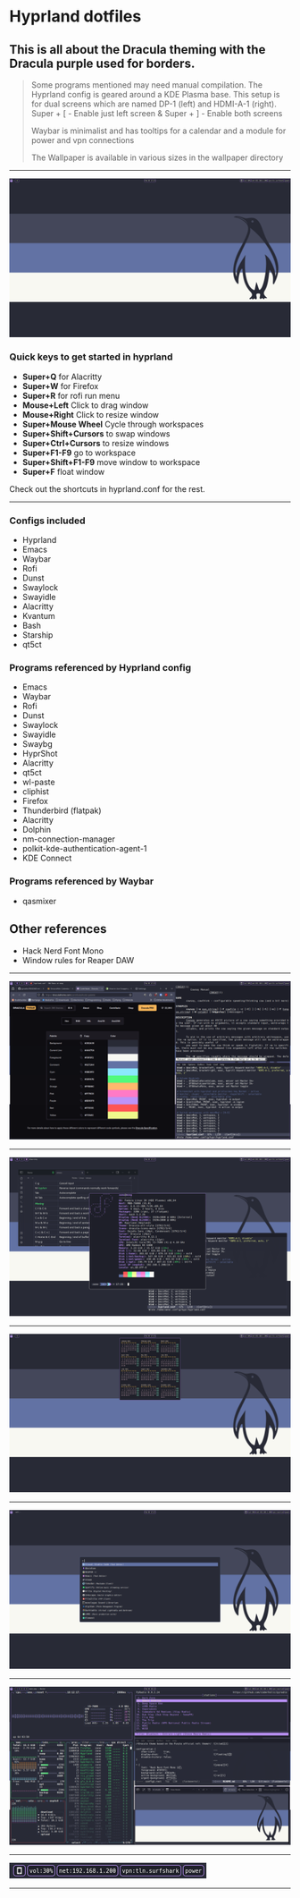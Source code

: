 # Hyprland dotfiles

## This is all about the Dracula theming with the Dracula purple used for borders.

> Some programs mentioned may need manual compilation. The Hyprland config is geared around a KDE Plasma base.
> This setup is for dual screens which are named DP-1 (left) and HDMI-A-1 (right). Super + [ - Enable just left screen & Super + ] - Enable both screens
>
> Waybar is minimalist and has tooltips for a calendar and a module for power and vpn connections
>
> The Wallpaper is available in various sizes in the wallpaper directory

___

![main][1]

### Quick keys to get started in hyprland

- **Super+Q** for Alacritty
- **Super+W** for Firefox
- **Super+R** for rofi run menu
- **Mouse+Left** Click to drag window
- **Mouse+Right** Click to resize window
- **Super+Mouse Wheel** Cycle through workspaces
- **Super+Shift+Cursors** to swap windows
- **Super+Ctrl+Cursors** to resize windows
- **Super+F1-F9** go to workspace
- **Super+Shift+F1-F9** move window to workspace
- **Super+F** float window

Check out the shortcuts in hyprland.conf for the rest.

___

### Configs included

- Hyprland
- Emacs
- Waybar
- Rofi
- Dunst
- Swaylock
- Swayidle
- Alacritty
- Kvantum
- Bash
- Starship
- qt5ct

### Programs referenced by Hyprland config

- Emacs
- Waybar
- Rofi
- Dunst
- Swaylock
- Swayidle
- Swaybg
- HyprShot
- Alacritty
- qt5ct
- wl-paste
- cliphist
- Firefox
- Thunderbird (flatpak)
- Alacritty
- Dolphin
- nm-connection-manager
- polkit-kde-authentication-agent-1
- KDE Connect

### Programs referenced by Waybar

- qasmixer


## Other references

- Hack Nerd Font Mono
- Window rules for Reaper DAW

___

![tiled][2]

___

![floating][3]

___

![popup][4]

___

![run][5]

___

![tiled2][6]

___

![waybar][7]

___

[1]: /screenshots/main.png
[2]: /screenshots/tiled.png
[3]: /screenshots/floating.png
[4]: /screenshots/popup.png
[5]: /screenshots/run.png
[6]: /screenshots/tiled2.png
[7]: /screenshots/waybar.png